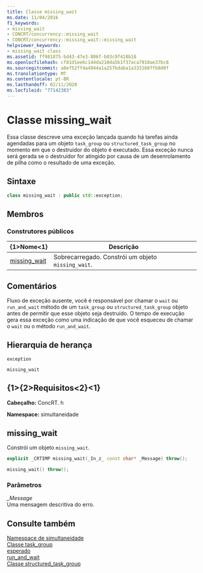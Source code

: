 ```yaml
---
title: Classe missing_wait
ms.date: 11/04/2016
f1_keywords:
- missing_wait
- CONCRT/concurrency::missing_wait
- CONCRT/concurrency::missing_wait::missing_wait
helpviewer_keywords:
- missing_wait class
ms.assetid: ff981875-bd43-47e3-806f-b03c9f418b18
ms.openlocfilehash: cf81d1ee6c144da210da5b1f37aca7910ae37bc8
ms.sourcegitcommit: a8ef52ff4a4944a1a257bdaba1a3331607fb8d0f
ms.translationtype: MT
ms.contentlocale: pt-BR
ms.lasthandoff: 02/11/2020
ms.locfileid: "77142383"
---
```

# <a name="missing_wait-class"></a>Classe missing_wait

Essa classe descreve uma exceção lançada quando há tarefas ainda agendadas para um objeto `task_group` ou `structured_task_group` no momento em que o destruidor do objeto é executado. Essa exceção nunca será gerada se o destruidor for atingido por causa de um desenrolamento de pilha como o resultado de uma exceção.

## <a name="syntax"></a>Sintaxe

```cpp
class missing_wait : public std::exception;
```

## <a name="members"></a>Membros

### <a name="public-constructors"></a>Construtores públicos

|{1&gt;Nome&lt;1}|Descrição|
|----------|-----------------|
|[missing_wait](#ctor)|Sobrecarregado. Constrói um objeto `missing_wait`.|

## <a name="remarks"></a>Comentários

Fluxo de exceção ausente, você é responsável por chamar o `wait` ou `run_and_wait` método de um `task_group` ou `structured_task_group` objeto antes de permitir que esse objeto seja destruído. O tempo de execução gera essa exceção como uma indicação de que você esqueceu de chamar o `wait` ou o método `run_and_wait`.

## <a name="inheritance-hierarchy"></a>Hierarquia de herança

`exception`

`missing_wait`

## <a name="requirements"></a>{1&gt;{2&gt;Requisitos&lt;2}&lt;1}

**Cabeçalho:** ConcRT. h

**Namespace:** simultaneidade

## <a name="ctor"></a>missing_wait

Constrói um objeto `missing_wait`.

```cpp
explicit _CRTIMP missing_wait(_In_z_ const char* _Message) throw();

missing_wait() throw();
```

### <a name="parameters"></a>Parâmetros

*_Message*<br/>
Uma mensagem descritiva do erro.

## <a name="see-also"></a>Consulte também

[Namespace de simultaneidade](concurrency-namespace.md)<br/>
[Classe task_group](task-group-class.md)<br/>
[esperado](task-group-class.md)<br/>
[run_and_wait](task-group-class.md)<br/>
[Classe structured_task_group](structured-task-group-class.md)
